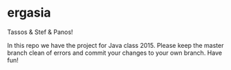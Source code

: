 # ergasia
Tassos & Stef & Panos! 

In this repo we have the project for Java class 2015.
Please keep the master branch clean of errors and commit your changes to your own branch.
Have fun!
